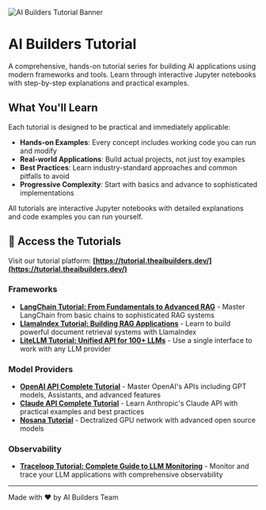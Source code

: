 ![AI Builders Tutorial Banner](/github_banner.png)

# AI Builders Tutorial

A comprehensive, hands-on tutorial series for building AI applications using modern frameworks and tools. Learn through interactive Jupyter notebooks with step-by-step explanations and practical examples.

## What You'll Learn

Each tutorial is designed to be practical and immediately applicable:

- **Hands-on Examples**: Every concept includes working code you can run and modify
- **Real-world Applications**: Build actual projects, not just toy examples
- **Best Practices**: Learn industry-standard approaches and common pitfalls to avoid
- **Progressive Complexity**: Start with basics and advance to sophisticated implementations

All tutorials are interactive Jupyter notebooks with detailed explanations and code examples you can run yourself.

## 🚀 Access the Tutorials

Visit our tutorial platform: **[https://tutorial.theaibuilders.dev/](https://tutorial.theaibuilders.dev/)**

### Frameworks

- **[LangChain Tutorial: From Fundamentals to Advanced RAG](https://tutorial.theaibuilders.dev/tutorials/Frameworks/langchain)** - Master LangChain from basic chains to sophisticated RAG systems
- **[LlamaIndex Tutorial: Building RAG Applications](https://tutorial.theaibuilders.dev/tutorials/Frameworks/llamaindex_tutorial)** - Learn to build powerful document retrieval systems with LlamaIndex
- **[LiteLLM Tutorial: Unified API for 100+ LLMs](https://tutorial.theaibuilders.dev/tutorials/Frameworks/litellm_tutorial)** - Use a single interface to work with any LLM provider

### Model Providers

- **[OpenAI API Complete Tutorial](https://tutorial.theaibuilders.dev/tutorials/ModelProviders/openai_api_tutorial)** - Master OpenAI's APIs including GPT models, Assistants, and advanced features
- **[Claude API Complete Tutorial](https://tutorial.theaibuilders.dev/tutorials/ModelProviders/claude_api_tutorial)** - Learn Anthropic's Claude API with practical examples and best practices
- **[Nosana Tutorial](https://tutorial.theaibuilders.dev/tutorials/ModelProviders/nosana_tutorial_openai_sdk)** - Dectralized GPU network with advanced open source models

### Observability

- **[Traceloop Tutorial: Complete Guide to LLM Monitoring](https://tutorial.theaibuilders.dev/tutorials/Observarbility/traceloop_tutorial)** - Monitor and trace your LLM applications with comprehensive observability

---

Made with ❤️ by AI Builders Team
